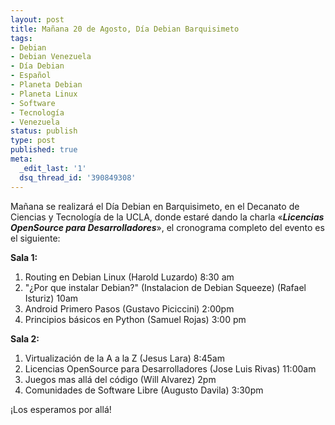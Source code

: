 ```yaml
---
layout: post
title: Mañana 20 de Agosto, Día Debian Barquisimeto
tags:
- Debian
- Debian Venezuela
- Día Debian
- Español
- Planeta Debian
- Planeta Linux
- Software
- Tecnología
- Venezuela
status: publish
type: post
published: true
meta:
  _edit_last: '1'
  dsq_thread_id: '390849308'
---
```

Mañana se realizará el Día Debian en Barquisimeto, en el Decanato de Ciencias y Tecnología de la UCLA, donde estaré dando la charla «<strong><em>Licencias OpenSource para Desarrolladores</em></strong>», el cronograma completo del evento es el siguiente:

<strong>Sala 1:</strong>
<ol>
<li>Routing en Debian Linux (Harold Luzardo) 8:30 am</li>
<li>"¿Por que instalar Debian?" (Instalacion de Debian Squeeze) (Rafael Isturiz) 10am</li>
<li>Android Primero Pasos (Gustavo Piciccini) 2:00pm</li>
<li>Principios básicos en Python (Samuel Rojas) 3:00 pm</li>
</ol>

<strong>Sala 2:</strong>
<ol>
<li>Virtualización de la A a la Z (Jesus Lara) 8:45am</li>
<li>Licencias OpenSource para Desarrolladores (Jose Luis Rivas) 11:00am</li>
<li>Juegos mas allá del código (Will Alvarez) 2pm</li>
<li>Comunidades de Software Libre (Augusto Davila) 3:30pm</li>
</ol>

¡Los esperamos por allá!
